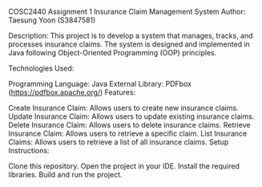 COSC2440 Assignment 1
Insurance Claim Management System
Author: Taesung Yoon (S3847581)

Description: This project is to develop a system that manages, tracks, and processes insurance claims. The system is designed and implemented in Java following Object-Oriented Programming (OOP) principles.

Technologies Used:

Programming Language: Java
External Library: PDFbox (https://pdfbox.apache.org/)
Features:

Create Insurance Claim: Allows users to create new insurance claims.
Update Insurance Claim: Allows users to update existing insurance claims.
Delete Insurance Claim: Allows users to delete insurance claims.
Retrieve Insurance Claim: Allows users to retrieve a specific claim.
List Insurance Claims: Allows users to retrieve a list of all insurance claims.
Setup Instructions:

Clone this repository.
Open the project in your IDE.
Install the required libraries.
Build and run the project.
